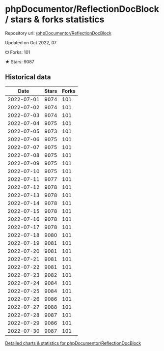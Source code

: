 # phpDocumentor/ReflectionDocBlock / stars & forks statistics

Repository url: [/phpDocumentor/ReflectionDocBlock](https://github.com/phpDocumentor/ReflectionDocBlock)

Updated on Oct 2022, 07

☋ Forks: 101

★ Stars: 9087

## Historical data
| Date | Stars | Forks |
|------|-------|-------|
| 2022-07-01 | 9074 | 101 | 
| 2022-07-02 | 9074 | 101 | 
| 2022-07-03 | 9074 | 101 | 
| 2022-07-04 | 9075 | 101 | 
| 2022-07-05 | 9073 | 101 | 
| 2022-07-06 | 9075 | 101 | 
| 2022-07-07 | 9075 | 101 | 
| 2022-07-08 | 9075 | 101 | 
| 2022-07-09 | 9075 | 101 | 
| 2022-07-10 | 9075 | 101 | 
| 2022-07-11 | 9077 | 101 | 
| 2022-07-12 | 9078 | 101 | 
| 2022-07-13 | 9078 | 101 | 
| 2022-07-14 | 9078 | 101 | 
| 2022-07-15 | 9078 | 101 | 
| 2022-07-16 | 9078 | 101 | 
| 2022-07-17 | 9078 | 101 | 
| 2022-07-18 | 9080 | 101 | 
| 2022-07-19 | 9081 | 101 | 
| 2022-07-20 | 9081 | 101 | 
| 2022-07-21 | 9081 | 101 | 
| 2022-07-22 | 9081 | 101 | 
| 2022-07-23 | 9082 | 101 | 
| 2022-07-24 | 9084 | 101 | 
| 2022-07-25 | 9084 | 101 | 
| 2022-07-26 | 9086 | 101 | 
| 2022-07-27 | 9088 | 101 | 
| 2022-07-28 | 9087 | 101 | 
| 2022-07-29 | 9086 | 101 | 
| 2022-07-30 | 9087 | 101 | 


[Detailed charts & statistics for phpDocumentor/ReflectionDocBlock](https://reviewgithub.com/rep/phpDocumentor/ReflectionDocBlock)
